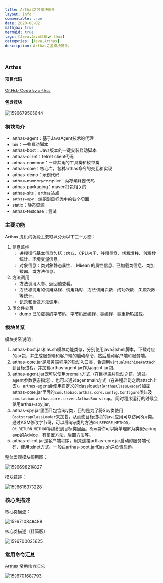 ```yaml
---
title: Arthas之各模块简介
layout: info
commentable: true
date: 2020-08-02
mathjax: true
mermaid: true
tags: [Java,Java诊断,Arthas]
categories: [Java,Arthas]
description: Arthas之各模块简介。

---
```


### Arthas

#### 项目代码

[GitHub Code by arthas](https://github.com/alibaba/arthas)

#### 包含模块

![1596679506644](/images/2020/08/1596679506644.png)

### 模块简介

-	arthas-agent：基于JavaAgent技术的代理
-	bin：一些启动脚本
-	arthas-boot：Java版本的一键安装启动脚本
-	arthas-client：telnet client代码
-	arthas-common：一些共用的工具类和枚举类
-	arthas-core：核心库，各种arthas命令的交互和实现
-	arthas-demo：示例代码
-	arthas-memorycompiler：内存编绎器代码
-	arthas-packaging：maven打包相关的
-	arthas-site：arthas站点
-	arthas-spy：编织到目标类中的各个切面
-	static：静态资源
-	arthas-testcase：测试

### 主要功能

Arthas 提供的功能主要可以分为以下三个方面：

1. 信息监控
   - 进程运行基本信息包括：内存、CPU占用、线程信息、线程堆栈、线程数统计、环境变量信息。
   - 对象信息：类对象静态属性、 Mbean 的属性信息、已加载类信息、类加载器、类方法信息。
2. 方法调用
   - 方法调用入参、返回值查看。
   - 方法被调用的调用路径、调用耗时、方法调用次数、成功次数、失败次数等统计。
   - 记录和重做方法调用。
3. 类文件处理
   - dump 已加载类的字节码、字节码反编译、类编译、类重新热加载。

### 模块关系

模块关系说明：

1. arthas-boot.jar和as.sh模块功能类似，分别使用java和shell脚本，下载对应的jar包，并生成服务端和客户端的启动命令，然后启动客户端和服务端。
2. arthas-core.jar是服务端程序的启动入口类，会调用`virtualMachine#attach`到目标进程，并加载arthas-agent.jar作为agent jar包。
3. arthas-agent.jar既可以使用premain方式（在目标进程启动之前，通过-agent参数静态指定），也可以通过agentmain方式（在进程启动之后attach上去）。arthas-agent会使用自定义的classloader(`ArthasClassLoader`)加载arthas-core.jar里面的`com.taobao.arthas.core.config.Configure`类以及`com.taobao.arthas.core.server.ArthasBootstrap`。 同时程序运行的时候会使用arthas-spy.jar。
4. arthas-spy.jar里面只包含Spy类，目的是为了将Spy类使用`BootstrapClassLoader`来加载，从而使目标进程的java应用可以访问Spy类。通过ASM修改字节码，可以将Spy类的方法`ON_BEFORE_METHOD`， `ON_RETURN_METHOD`等编织到目标类里面。Spy类你可以简单理解为类似spring aop的Advice，有前置方法，后置方法等。
5. arthas-client.jar是客户端程序，用来连接arthas-core.jar启动的服务端代码，使用telnet方式。一般由arthas-boot.jar和as.sh来负责启动。

整体宏观模块调用图：

![1596698216827](/images/2020/08/1596698216827.png)

模块描述：

![1596616373228](/images/2020/08/1596616373228.png)

### 核心类描述

核心类描述：

![1596710846489](/images/2020/08/1596710846489.png)

核心类描述（精简版）

![1596700025625](/images/2020/08/1596700025625.png)

### 常用命令汇总

[Arthas 常用命令汇总](https://github.com/alibaba/arthas/issues/1003)

![1596701687793](/images/2020/08/1596701687793.png)